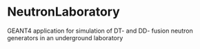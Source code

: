 # NeutronLaboratory
GEANT4 application for simulation of DT- and DD- fusion neutron generators in an underground laboratory
